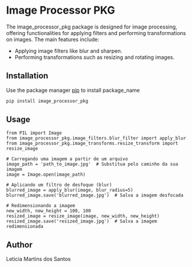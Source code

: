 # Image Processor PKG

The image_processor_pkg package is designed for image processing, offering functionalities for applying filters and performing transformations on images. The main features include:

- Applying image filters like blur and sharpen.
- Performing transformations such as resizing and rotating images.


## Installation

Use the package manager [pip](https://pip.pypa.io/en/stable/) to install package_name

```bash
pip install image_processor_pkg
```

## Usage

```
from PIL import Image
from image_processor_pkg.image_filters.blur_filter import apply_blur
from image_processor_pkg.image_transforms.resize_transform import resize_image

# Carregando uma imagem a partir de um arquivo
image_path = 'path_to_image.jpg'  # Substitua pelo caminho da sua imagem
image = Image.open(image_path)

# Aplicando um filtro de desfoque (blur)
blurred_image = apply_blur(image, blur_radius=5)
blurred_image.save('blurred_image.jpg')  # Salva a imagem desfocada

# Redimensionando a imagem
new_width, new_height = 100, 100
resized_image = resize_image(image, new_width, new_height)
resized_image.save('resized_image.jpg')  # Salva a imagem redimensionada
```

## Author
Leticia Martins dos Santos